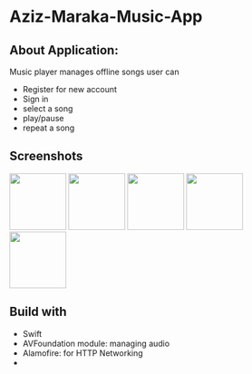 # Aziz-Maraka-Music-App

## About Application:
Music player manages offline songs 
user can 
- Register for new account
- Sign in 
- select a song 
- play/pause
- repeat a song 

## Screenshots
<div>
<img src="https://user-images.githubusercontent.com/44899782/79297951-f0bdd180-7edf-11ea-8b82-f2eeb0664a07.png" width ="100">
<img src="https://user-images.githubusercontent.com/44899782/79297943-eef40e00-7edf-11ea-941a-f26f9b76f321.png" width="100">
<img src="https://user-images.githubusercontent.com/44899782/79297956-f4515880-7edf-11ea-9fc7-330e89c5b39c.png" width="100">
<img src="https://user-images.githubusercontent.com/44899782/79297933-e8659680-7edf-11ea-924e-052a7e462529.png" width="100">
<img src="https://user-images.githubusercontent.com/44899782/79297938-ebf91d80-7edf-11ea-9e9e-4dbf659a25a9.png" width="100">
</div>

## Build with
- Swift 
- AVFoundation module: managing audio
- Alamofire: for HTTP Networking
- 



